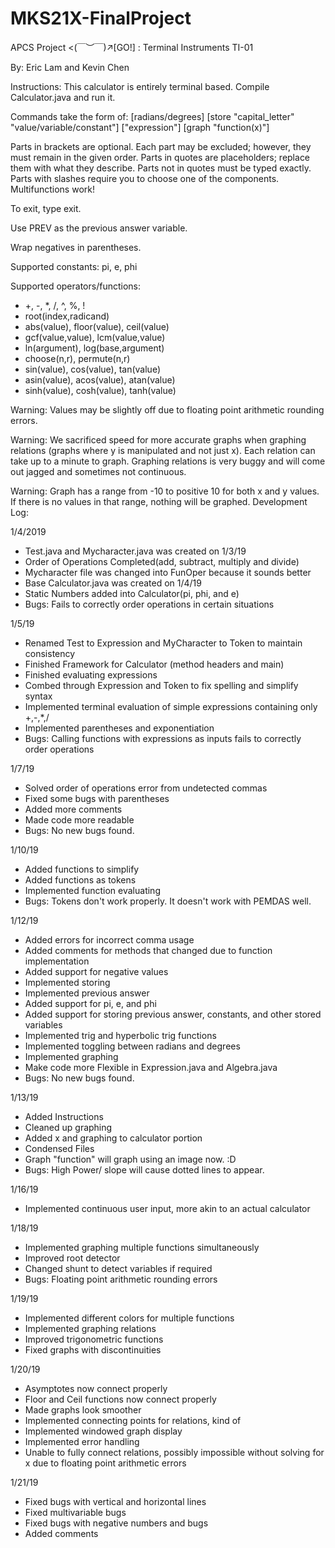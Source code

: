 # MKS21X-FinalProject

APCS Project <(￣︶￣)↗[GO!] : Terminal Instruments TI-01

By: Eric Lam and Kevin Chen

Instructions: This calculator is entirely terminal based. Compile Calculator.java and run it.

Commands take the form of:  [radians/degrees] [store "capital_letter" "value/variable/constant"] ["expression"] [graph "function(x)"]

Parts in brackets are optional. Each part may be excluded; however, they must remain in the given order. Parts in quotes are placeholders; replace them with what they describe. Parts not in quotes must be typed exactly. Parts with slashes require you to choose one of the components. Multifunctions work!

 To exit, type exit.

 Use PREV as the previous answer variable.

 Wrap negatives in parentheses.

 Supported constants: pi, e, phi

 Supported operators/functions:
 - +, -, *, /, ^, %, !
 - root(index,radicand)
 - abs(value), floor(value), ceil(value)
 - gcf(value,value), lcm(value,value)
 - ln(argument), log(base,argument)
 - choose(n,r), permute(n,r)
 - sin(value), cos(value), tan(value)
 - asin(value), acos(value), atan(value)
 - sinh(value), cosh(value), tanh(value)

Warning: Values may be slightly off due to floating point arithmetic rounding errors.

Warning: We sacrificed speed for more accurate graphs when graphing relations (graphs where y is manipulated and not just x). Each relation can take up to a minute to graph. Graphing relations is very buggy and will come out jagged and sometimes not continuous.

Warning: Graph has a range from -10 to positive 10 for both x and y values. If there is no values in that range, nothing will be graphed.
Development Log:

 1/4/2019
 - Test.java and Mycharacter.java was created on 1/3/19
 - Order of Operations Completed(add, subtract, multiply and divide)
 - Mycharacter file was changed into FunOper because it sounds better
 - Base Calculator.java was created on 1/4/19
 - Static Numbers added into Calculator(pi, phi, and e)
 - Bugs: Fails to correctly order operations in certain situations

 1/5/19
 - Renamed Test to Expression and MyCharacter to Token to maintain consistency
 - Finished Framework for Calculator (method headers and main)
 - Finished evaluating expressions
 - Combed through Expression and Token to fix spelling and simplify syntax
 - Implemented terminal evaluation of simple expressions containing only +,-,*,/
 - Implemented parentheses and exponentiation
 - Bugs: Calling functions with expressions as inputs fails to correctly order operations

 1/7/19
 - Solved order of operations error from undetected commas
 - Fixed some bugs with parentheses
 - Added more comments
 - Made code more readable
 - Bugs: No new bugs found.

 1/10/19
 - Added functions to simplify
 - Added functions as tokens
 - Implemented function evaluating
 - Bugs: Tokens don't work properly. It doesn't work with PEMDAS well.

 1/12/19
 - Added errors for incorrect comma usage
 - Added comments for methods that changed due to function implementation
 - Added support for negative values
 - Implemented storing
 - Implemented previous answer
 - Added support for pi, e, and phi
 - Added support for storing previous answer, constants, and other stored variables
 - Implemented trig and hyperbolic trig functions
 - Implemented toggling between radians and degrees
 - Implemented graphing
 - Make code more Flexible in Expression.java and Algebra.java
 - Bugs: No new bugs found.

 1/13/19
 - Added Instructions
 - Cleaned up graphing
 - Added x and graphing to calculator portion
 - Condensed Files
 - Graph "function" will graph using an image now. :D
 - Bugs: High Power/ slope will cause dotted lines to appear.

 1/16/19
  - Implemented continuous user input, more akin to an actual calculator

  1/18/19
  - Implemented graphing multiple functions simultaneously
  - Improved root detector
  - Changed shunt to detect variables if required
  - Bugs: Floating point arithmetic rounding errors

  1/19/19
  - Implemented different colors for multiple functions
  - Implemented graphing relations
  - Improved trigonometric functions
  - Fixed graphs with discontinuities

  1/20/19
  - Asymptotes now connect properly
  - Floor and Ceil functions now connect properly
  - Made graphs look smoother
  - Implemented connecting points for relations, kind of
  - Implemented windowed graph display
  - Implemented error handling
  - Unable to fully connect relations, possibly impossible without solving for x due to floating point arithmetic errors
  
  1/21/19
  - Fixed bugs with vertical and horizontal lines
  - Fixed multivariable bugs
  - Fixed bugs with negative numbers and bugs
  - Added comments
  
